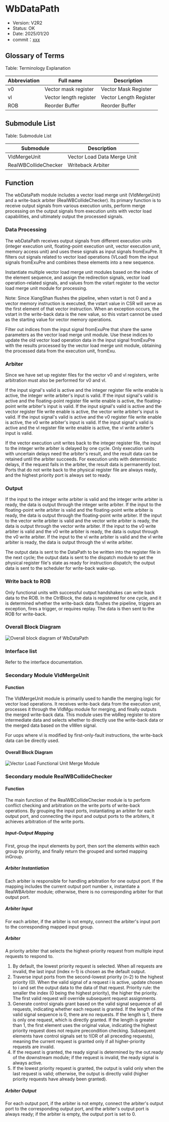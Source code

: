 # WbDataPath

- Version: V2R2
- Status: OK
- Date: 2025/01/20
- commit：[xxx](https://github.com/OpenXiangShan/XiangShan/tree/xxx)

## Glossary of Terms

Table: Terminology Explanation

| Abbreviation | Full name              | Description            |
| ------------ | ---------------------- | ---------------------- |
| v0           | Vector mask register   | Vector Mask Register   |
| vl           | Vector length register | Vector Length Register |
| ROB          | Reorder Buffer         | Reorder Buffer         |

## Submodule List

Table: Submodule List

| Submodule            | Description                 |
| -------------------- | --------------------------- |
| VldMergeUnit         | Vector Load Data Merge Unit |
| RealWBCollideChecker | Writeback Arbiter           |

## Function

The wbDataPath module includes a vector load merge unit (VldMergeUnit) and a
write-back arbiter (RealWBCollideChecker). Its primary function is to receive
output signals from various execution units, perform merge processing on the
output signals from execution units with vector load capabilities, and
ultimately output the processed signals.

### Data Processing

The wbDataPath receives output signals from different execution units (integer
execution unit, floating-point execution unit, vector execution unit, memory
access unit) and uses these signals as input signals fromExuPre. It filters out
signals related to vector load operations (VLoad) from the input signals
fromExuPre and combines these elements into a new sequence.

Instantiate multiple vector load merge unit modules based on the index of the
element sequence, and assign the redirection signals, vector load
operation-related signals, and values from the vstart register to the vector
load merge unit module for processing.

Note: Since XiangShan flushes the pipeline, when vstart is not 0 and a vector
memory instruction is executed, the vstart value in CSR will serve as the first
element of that vector instruction. When an exception occurs, the vstart in the
write-back data is the new value, so this vstart cannot be used as the starting
value for vector memory operations.

Filter out indices from the input signal fromExuPre that share the same
parameters as the vector load merge unit module. Use these indices to update the
old vector load operation data in the input signal fromExuPre with the results
processed by the vector load merge unit module, obtaining the processed data
from the execution unit, fromExu.

### Arbiter

Since we have set up register files for the vector v0 and vl registers, write
arbitration must also be performed for v0 and vl.

If the input signal's valid is active and the integer register file write enable
is active, the integer write arbiter's input is valid. If the input signal's
valid is active and the floating-point register file write enable is active, the
floating-point write arbiter's input is valid. If the input signal's valid is
active and the vector register file write enable is active, the vector write
arbiter's input is valid. If the input signal's valid is active and the v0
register file write enable is active, the v0 write arbiter's input is valid. If
the input signal's valid is active and the vl register file write enable is
active, the vl write arbiter's input is valid.

If the vector execution unit writes back to the integer register file, the input
to the integer write arbiter is delayed by one cycle. Only execution units with
uncertain delays need the arbiter's result, and the result data can be retained
until the arbiter succeeds. For execution units with deterministic delays, if
the request fails in the arbiter, the result data is permanently lost. Ports
that do not write back to the physical register file are always ready, and the
highest priority port is always set to ready.

### Output

If the input to the integer write arbiter is valid and the integer write arbiter
is ready, the data is output through the integer write arbiter. If the input to
the floating-point write arbiter is valid and the floating-point write arbiter
is ready, the data is output through the floating-point write arbiter. If the
input to the vector write arbiter is valid and the vector write arbiter is
ready, the data is output through the vector write arbiter. If the input to the
v0 write arbiter is valid and the v0 write arbiter is ready, the data is output
through the v0 write arbiter. If the input to the vl write arbiter is valid and
the vl write arbiter is ready, the data is output through the vl write arbiter.

The output data is sent to the DataPath to be written into the register file in
the next cycle; the output data is sent to the dispatch module to set the
physical register file's state as ready for instruction dispatch; the output
data is sent to the scheduler for write-back wake-up.

### Write back to ROB

Only functional units with successful output handshakes can write back data to
the ROB. In the CtrlBlock, the data is registered for one cycle, and it is
determined whether the write-back data flushes the pipeline, triggers an
exception, fires a trigger, or requires replay. The data is then sent to the ROB
for write-back.

### Overall Block Diagram

![Overall block diagram of WbDataPath](./figure/wbDatapath.svg)

### Interface list

Refer to the interface documentation.

### Secondary Module VldMergeUnit

#### Function

The VldMergeUnit module is primarily used to handle the merging logic for vector
load operations. It receives write-back data from the execution unit, processes
it through the VldMgu module for merging, and finally outputs the merged
write-back data. This module uses the wbReg register to store intermediate data
and selects whether to directly use the write-back data or the merged data based
on the vlWen signal.

For uops where vl is modified by first-only-fault instructions, the write-back
data can be directly used.

#### Overall Block Diagram

![Vector Load Functional Unit Merge Module](./figure/VldMergeUnit.svg)

### Secondary module RealWBCollideChecker

#### Function

The main function of the RealWBCollideChecker module is to perform conflict
checking and arbitration on the write ports of write-back operations. By
grouping the input ports, instantiating an arbiter for each output port, and
connecting the input and output ports to the arbiters, it achieves arbitration
of the write ports.

##### Input-Output Mapping

First, group the input elements by port, then sort the elements within each
group by priority, and finally return the grouped and sorted mapping inGroup.

##### Arbiter Instantiation

Each arbiter is responsible for handling arbitration for one output port. If the
mapping includes the current output port number x, instantiate a RealWBArbiter
module; otherwise, there is no corresponding arbiter for that output port.

##### Arbiter Input

For each arbiter, if the arbiter is not empty, connect the arbiter's input port
to the corresponding mapped input group.

##### Arbiter

A priority arbiter that selects the highest-priority request from multiple input
requests to respond to.

1. By default, the lowest priority request is selected. When all requests are
   invalid, the last input (index n-1) is chosen as the default output.
2. Traverse input ports from the second-lowest priority (n-2) to the highest
   priority (0). When the valid signal of a request i is active, update chosen
   to i and set the output data to the data of that request. Priority rule: the
   smaller the index (0 being the highest priority), the higher the priority.
   The first valid request will override subsequent request assignments.
3. Generate control signals grant based on the valid signal sequence of all
   requests, indicating whether each request is granted. If the length of the
   valid signal sequence is 0, there are no requests. If the length is 1, there
   is only one request, which is directly granted. If the length is greater than
   1, the first element uses the original value, indicating the highest priority
   request does not require precondition checking. Subsequent elements have
   control signals set to !(OR of all preceding requests), meaning the current
   request is granted only if all higher-priority requests are invalid.
4. If the request is granted, the ready signal is determined by the out.ready of
   the downstream module; if the request is invalid, the ready signal is always
   active.
5. If the lowest priority request is granted, the output is valid only when the
   last request is valid; otherwise, the output is directly valid (higher
   priority requests have already been granted).

##### Arbiter Output

For each output port, if the arbiter is not empty, connect the arbiter's output
port to the corresponding output port, and the arbiter's output port is always
ready; if the arbiter is empty, the output port is set to 0.
